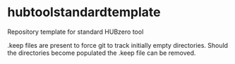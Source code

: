 # hubtoolstandardtemplate
Repository template for standard HUBzero tool

.keep files are present to force git to track initially empty directories.
Should the directories become populated the .keep file can be removed.
